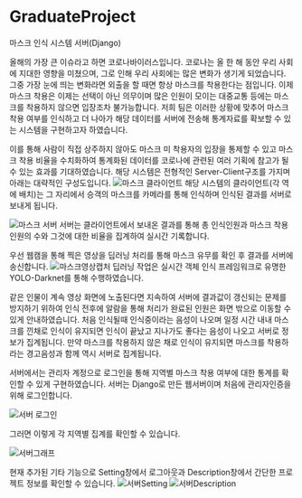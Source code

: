 # GraduateProject
마스크 인식 시스템 서버(Django) 

올해의 가장 큰 이슈라고 하면 코로나바이러스입니다. 코로나는 올 한 해 동안 우리 사회에 지대한 영향을 미쳤으며, 그로 인해 우리 사회에는 많은 변화가 생기게 되었습니다. 
그중 가장 눈에 띄는 변화라면 외출을 할 때면 항상 마스크를 착용한다는 점입니다. 이제 마스크 착용은 이제는 선택이 아닌 의무이며 많은 인원이 모이는 대중교통 등에는 마스크를 착용하지 않으면 입장조차 불가능합니다. 저희 팀은 이러한 상황에 맞추어 마스크 착용 여부를 인식하고 더 나아가 해당 데이터를 서버에 전송해 통계자료를 확보할 수 있는 시스템을 구현하고자 하였습니다. 

이를 통해 사람이 직접 상주하지 않아도 마스크 미 착용자의 입장을 통제할 수 있고 마스크 착용 비율을 수치화하여 통계화된 데이터를 코로나에 관련된 여러 기획에 참고가 될 수 있는 효과를 기대하였습니다.
해당 시스템은 전형적인 Server-Client구조를 가지며 아래는 대략적인 구성도입니다.
![마스크 클라이언트](https://user-images.githubusercontent.com/43844233/97338212-98bb4b00-18c4-11eb-8246-67288a9983eb.JPG)
해당 시스템의 클라이언트(각 역에 배치)는 그 자리에서 승객의 마스크를 카메라를 통해 인식하며 인식된 결과를 서버로 보내게 됩니다.  

![마스크 서버](https://user-images.githubusercontent.com/43844233/97338194-9527c400-18c4-11eb-90d4-0a25c995983a.JPG)
서버는 클라이언트에서 보내온 결과를 통해 총 인식인원과 마스크 착용인원의 수와 그것에 대한 비율을 집계하여 실시간 기록합니다.  

우선 웹캠을 통해 찍은 영상을 딥러닝 처리를 통해 마스크 유무를 확인 후 결과를 서버에 송신합니다. 
![마스크영상캡처](https://user-images.githubusercontent.com/43844233/97338223-9b1da500-18c4-11eb-97d7-143087ac6e5e.JPG)
딥러닝 작업은 실시간 객체 인식 프레임워크로 유명한 YOLO-Darknet를 통해 수행하였습니다.

같은 인물이 계속 영상 화면에 노출된다면 지속하여 서버에 결과값이 갱신되는 문제를 방지하기 위하여 인식 전후에 알람을 통해 처리가 완료된 인원은 화면 밖으로 이동할 수 있게 안내하였습니다.
처음 인식될때 인식중이라는 음성이 나오며 일정 시간 내내 마스크를 낀채로 인식이 유지되면 인식이 끝났고 지나가도 좋다는 음성이 나오고 서버로 정보가 집계됩니다.
만약 마스크를 착용하지 않은 채로 인식이 유지되면 마스크를 착용하라는 경고음성과 함께 역시 서버로 집계됩니다.  

서버에서는 관리자 계정으로 로그인을 통해 지역별 마스크 착용 여부에 대한 통계를 확인할 수 있게 구현하였습니다. 서버는 Django로 만든 웹서버이며 처음에 관리자인증을 위해 로그인합니다.

![서버 로그인](https://user-images.githubusercontent.com/43844233/97338266-a244b300-18c4-11eb-9027-c3ba3c813642.JPG)

그러면 이렇게 각 지역별 집계를 확인할 수 있습니다.

![서버그래프](https://user-images.githubusercontent.com/43844233/97338247-9eb12c00-18c4-11eb-8b47-ca96e0f09b00.JPG)

현재 추가된 기타 기능으로 Setting창에서 로그아웃과 Description창에서 간단한 프로젝트 정보를 확인할 수 있습니다.
![서버Setting](https://user-images.githubusercontent.com/43844233/97338278-a375e000-18c4-11eb-9c25-a0c3c98c0813.JPG)
![서버Description](https://user-images.githubusercontent.com/43844233/97338284-a40e7680-18c4-11eb-8aaf-bc4d1b2f9f2d.JPG)
